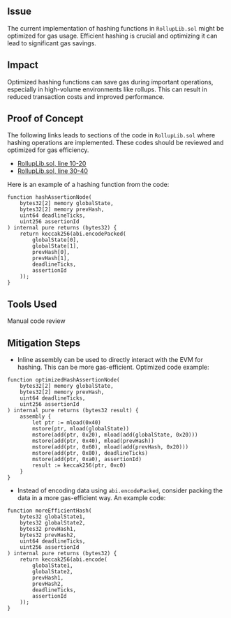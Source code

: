 ## Issue
The current implementation of hashing functions in `RollupLib.sol` might be optimized for gas usage. Efficient hashing is crucial and optimizing it can lead to significant gas savings.

## Impact
Optimized hashing functions can save gas during important operations, especially in high-volume environments like rollups. This can result in reduced transaction costs and improved performance.

## Proof of Concept
The following links leads to sections of the code in `RollupLib.sol` where hashing operations are implemented. These codes should be reviewed and optimized for gas efficiency.

- [RollupLib.sol, line 10-20](https://github.com/code-423n4/2024-05-arbitrum-foundation/blob/main/src/rollup/RollupLib.sol#L10-L20)
- [RollupLib.sol, line 30-40](https://github.com/code-423n4/2024-05-arbitrum-foundation/blob/main/src/rollup/RollupLib.sol#L30-L40)

Here is an example of a hashing function from the code:
```solidity
function hashAssertionNode(
    bytes32[2] memory globalState,
    bytes32[2] memory prevHash,
    uint64 deadlineTicks,
    uint256 assertionId
) internal pure returns (bytes32) {
    return keccak256(abi.encodePacked(
        globalState[0],
        globalState[1],
        prevHash[0],
        prevHash[1],
        deadlineTicks,
        assertionId
    ));
}
```

## Tools Used
Manual code review

## Mitigation Steps
- Inline assembly can be used to directly interact with the EVM for hashing. This can be more gas-efficient. Optimized code example:
```solidity
function optimizedHashAssertionNode(
    bytes32[2] memory globalState,
    bytes32[2] memory prevHash,
    uint64 deadlineTicks,
    uint256 assertionId
) internal pure returns (bytes32 result) {
    assembly {
        let ptr := mload(0x40)
        mstore(ptr, mload(globalState))
        mstore(add(ptr, 0x20), mload(add(globalState, 0x20)))
        mstore(add(ptr, 0x40), mload(prevHash))
        mstore(add(ptr, 0x60), mload(add(prevHash, 0x20)))
        mstore(add(ptr, 0x80), deadlineTicks)
        mstore(add(ptr, 0xa0), assertionId)
        result := keccak256(ptr, 0xc0)
    }
}
```
- Instead of encoding data using `abi.encodePacked`, consider packing the data in a more gas-efficient way. An example code:
```solidity
function moreEfficientHash(
    bytes32 globalState1,
    bytes32 globalState2,
    bytes32 prevHash1,
    bytes32 prevHash2,
    uint64 deadlineTicks,
    uint256 assertionId
) internal pure returns (bytes32) {
    return keccak256(abi.encode(
        globalState1,
        globalState2,
        prevHash1,
        prevHash2,
        deadlineTicks,
        assertionId
    ));
}
```